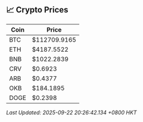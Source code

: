 ## 📈 Crypto Prices

| Coin | Price |
| ---- | ----- |
| BTC | $112709.9165 |
| ETH | $4187.5522 |
| BNB | $1022.2839 |
| CRV | $0.6923 |
| ARB | $0.4377 |
| OKB | $184.1895 |
| DOGE | $0.2398 |

_Last Updated: 2025-09-22 20:26:42.134 +0800 HKT_